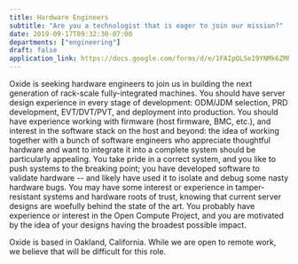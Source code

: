 ```yaml
---
title: Hardware Engineers
subtitle: "Are you a technologist that is eager to join our mission?"
date: 2019-09-17T09:32:30-07:00
departments: ["engineering"]
draft: false
application_link: https://docs.google.com/forms/d/e/1FAIpQLSe19YNMk6ZMPaOTbllZARs7ZTM030JrPSFsM6GjMQ96Vs8pew/viewform
---
```


Oxide is seeking hardware engineers to join us in building the next
generation of rack-scale fully-integrated machines.  You should have server
design experience in every stage of development: ODM/JDM selection, PRD
development, EVT/DVT/PVT, and deployment into production.  You should have
experience working with firmware (host firmware, BMC, etc.), and interest in
the software stack on the host and beyond: the idea of working together with
a bunch of software engineers who appreciate thoughtful hardware and want to
integrate it into a complete system should be particularly appealing.  You
take pride in a correct system, and you like to push systems to the breaking
point; you have developed software to validate hardware -- and likely have
used it to isolate and debug some nasty hardware bugs.  You may have some
interest or experience in tamper-resistant systems and hardware roots of
trust, knowing that current server designs are woefully behind the state of
the art.  You probably have experience or interest in the Open Compute
Project, and you are motivated by the idea of your designs having the
broadest possible impact.  

Oxide is based in Oakland, California. While we are open to remote work,
we believe that will be difficult for this role.

